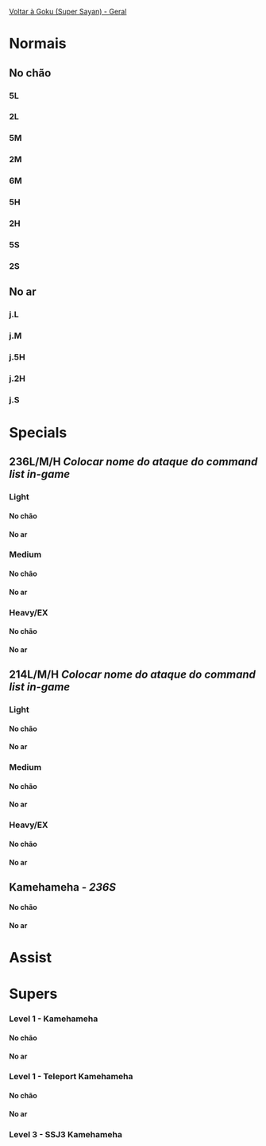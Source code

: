 <!-- TITLE: Goku - 2: Golpes e Framedata -->

[Voltar à Goku (Super Sayan) - Geral](/jogos/dragon-ball-fighter-z/personagens/goku-ssj/geral)
# Normais
## No chão
### 5L

### 2L

### 5M

### 2M

### 6M

### 5H

### 2H

### 5S

### 2S

## No ar
### j.L

### j.M

### j.5H

### j.2H

### j.S

# Specials
## 236L/M/H *Colocar nome do ataque do command list in-game*
### Light
#### No chão

#### No ar

### Medium
#### No chão

#### No ar

### Heavy/EX
#### No chão

#### No ar

## 214L/M/H *Colocar nome do ataque do command list in-game*
### Light
#### No chão

#### No ar

### Medium
#### No chão

#### No ar

### Heavy/EX
#### No chão

#### No ar

## Kamehameha - *236S*
#### No chão

#### No ar


# Assist

# Supers
### Level 1 - Kamehameha 
#### No chão

#### No ar

### Level 1 - Teleport Kamehameha
#### No chão

#### No ar

### Level 3 - SSJ3 Kamehameha
